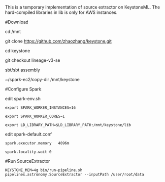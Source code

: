 This is a temporary implementation of source extractor on KeystoneML. 
The hard-compiled libraries in lib is only for AWS instances.

#Download

cd /mnt

git clone https://github.com/zhaozhang/keystone.git

cd keystone

git checkout lineage-v3-se

sbt/sbt assembly

~/spark-ec2/copy-dir /mnt/keystone

#Configure Spark

edit spark-env.sh

    export SPARK_WORKER_INSTANCES=16
    
    export SPARK_WORKER_CORES=1
    
    export LD_LIBRARY_PATH=$LD_LIBRARY_PATH:/mnt/keystone/lib

edit spark-default.conf

    spark.executor.memory   4096m
    
    spark.locality.wait 0

#Run SourceExtractor

    KEYSTONE_MEM=4g bin/run-pipeline.sh pipelines.astronomy.SourceExtractor --inputPath /user/root/data